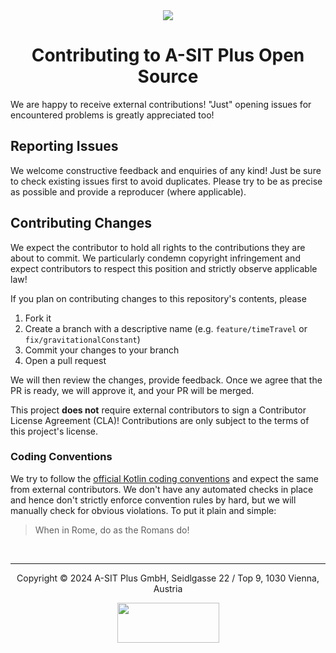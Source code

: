 <div align="center">
<img src="https://github.com/user-attachments/assets/13750466-7d65-492f-9250-420da5467d2d">

# Contributing to A-SIT Plus Open Source

</div>

We are happy to receive external contributions!
"Just" opening issues for encountered problems is greatly appreciated too!

## Reporting Issues

We welcome constructive feedback and enquiries of any kind! Just be sure to check existing issues first to avoid duplicates.
Please try to be as precise as possible and provide a reproducer (where applicable).

## Contributing Changes

We expect the contributor to hold all rights to the contributions they are about to commit.
We particularly condemn copyright infringement and expect contributors to respect this position and strictly observe applicable law!

If you plan on contributing changes to this repository's contents, please

1. Fork it
2. Create a branch with a descriptive name (e.g. `feature/timeTravel` or `fix/gravitationalConstant`)
3. Commit your changes to your branch
4. Open a pull request

We will then review the changes, provide feedback.
Once we agree that the PR is ready, we will approve it, and your PR will be merged.

This project **does not** require external contributors to sign a Contributor License Agreement (CLA)!
Contributions are only subject to the terms of this project's license.

### Coding Conventions

We try to follow the [official Kotlin coding conventions](https://kotlinlang.org/docs/coding-conventions.html) and expect the same from external contributors.
We don't have any automated checks in place and hence don't strictly enforce convention rules by hard, but we will manually check for obvious violations.
To put it plain and simple:

> When in Rome, do as the Romans do!


<br>

<hr>
<div align="center">

Copyright &copy; 2024 A-SIT Plus GmbH, Seidlgasse 22 / Top 9, 1030 Vienna, Austria

<img src="https://a-sit-plus.github.io/logo_kurzertext.svg" width="163" height="64">

</div>
